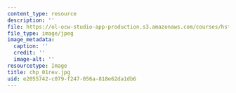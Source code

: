 ```yaml
---
content_type: resource
description: ''
file: https://ol-ocw-studio-app-production.s3.amazonaws.com/courses/hst-542j-quantitative-physiology-organ-transport-systems-spring-2004/e2055742c079f247056a818e62da1db6_chp_01rev.jpg
file_type: image/jpeg
image_metadata:
  caption: ''
  credit: ''
  image-alt: ''
resourcetype: Image
title: chp_01rev.jpg
uid: e2055742-c079-f247-056a-818e62da1db6
---
```

